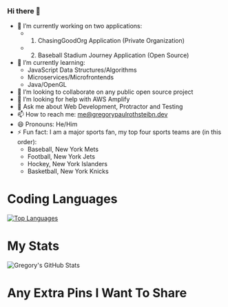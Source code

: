 ### Hi there 👋

- 🔭 I’m currently working on two applications:
  - 1. ChasingGoodOrg Application (Private Organization)
  - 2. Baseball Stadium Journey Application (Open Source)
- 🌱 I’m currently learning:
  -  JavaScript Data Structures/Algorithms
  -  Microservices/Microfrontends
  -  Java/OpenGL
- 👯 I’m looking to collaborate on any public open source project
- 🤔 I’m looking for help with AWS Amplify
- 💬 Ask me about Web Development, Protractor and Testing
- 📫 How to reach me: me@gregorypaulrothsteibn.dev
- 😄 Pronouns: He/Him
- ⚡ Fun fact: I am a major sports fan, my top four sports teams are (in this order):
  - Baseball, New York Mets
  - Football, New York Jets
  - Hockey, New York Islanders
  - Basketball, New York Knicks

# Coding Languages
[![Top Languages](https://github-readme-stats.vercel.app/api/top-langs/?username=groths89)](https://github.com/anuraghazra/github-readme-stats)

# My Stats
![Gregory's GitHub Stats](https://github-readme-stats.vercel.app/api?username=groths89)

# Any Extra Pins I Want To Share
